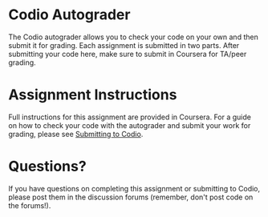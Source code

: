 # Codio Autograder
The Codio autograder allows you to check your code on your own and then submit it for grading. Each assignment is submitted in two parts. After submitting your code here, make sure to submit in Coursera for TA/peer grading. 
# Assignment Instructions
Full instructions for this assignment are provided in Coursera.
For a guide on how to check your code with the autograder and submit your work for grading, please see [Submitting to Codio](https://sites.google.com/seas.upenn.edu/591codioguide/for-students). 
# Questions? 
If you have questions on completing this assignment or submitting to Codio, please post them in the discussion forums (remember, don't post code on the forums!).

